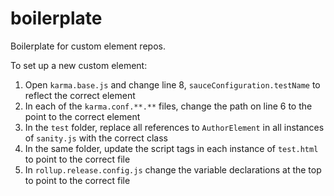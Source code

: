 # boilerplate
Boilerplate for custom element repos.

To set up a new custom element:

1. Open `karma.base.js` and change line 8, `sauceConfiguration.testName` to reflect the correct element
2. In each of the `karma.conf.**.**` files, change the path on line 6 to the point to the correct element
3. In the `test` folder, replace all references to `AuthorElement` in all instances of `sanity.js` with the correct class
4. In the same folder, update the script tags in each instance of `test.html` to point to the correct file
5. In `rollup.release.config.js` change the variable declarations at the top to point to the correct file
